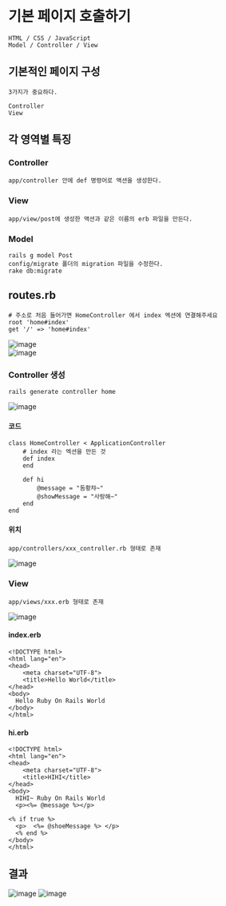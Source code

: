# 기본 페이지 호출하기
    HTML / CSS / JavaScript
    Model / Controller / View 
    
## 기본적인 페이지 구성 
    3가지가 중요하다. 
    
    Controller
    View 

## 각 영역별 특징
### Controller
    app/controller 안에 def 명령어로 액션을 생성한다.
### View
    app/view/post에 생성한 액션과 같은 이름의 erb 파일을 만든다.
### Model
    rails g model Post
    config/migrate 폴더의 migration 파일을 수정한다.
    rake db:migrate



## routes.rb
    # 주소로 처음 들어가면 HomeController 에서 index 엑션에 연결해주세요
    root 'home#index'
    get '/' => 'home#index'
![image](https://user-images.githubusercontent.com/22822369/186712294-89592117-051d-4f0e-9da7-0e364e4c387d.png)  
![image](https://user-images.githubusercontent.com/22822369/186714624-a9c35f07-4da4-484d-ad00-449fcbaa944c.png)  
### Controller 생성
    rails generate controller home
![image](https://user-images.githubusercontent.com/22822369/186712667-c617aee1-4c36-44ca-a9a0-b42323d7be5e.png)  

#### 코드
    class HomeController < ApplicationController
        # index 라는 엑션을 만든 것
        def index
        end
        
        def hi
            @message = "돔황챠~"
            @showMessage = "사랑해~"
        end
    end


#### 위치
    app/controllers/xxx_controller.rb 형태로 존재
![image](https://user-images.githubusercontent.com/22822369/186712803-364d4c58-23b1-4dcc-a511-65f749fd66af.png)

### View
    app/views/xxx.erb 형태로 존재
![image](https://user-images.githubusercontent.com/22822369/186713524-932ed7a0-a9e2-498b-8362-c93b8f6c146b.png)

#### index.erb
    <!DOCTYPE html>
    <html lang="en">
    <head>
        <meta charset="UTF-8">
        <title>Hello World</title>
    </head>
    <body>
      Hello Ruby On Rails World
    </body>
    </html>

#### hi.erb
    <!DOCTYPE html>
    <html lang="en">
    <head>
        <meta charset="UTF-8">
        <title>HIHI</title>
    </head>
    <body>
      HIHI~ Ruby On Rails World
      <p><%= @message %></p>
    
    <% if true %>
      <p>  <%= @shoeMessage %> </p>
      <% end %>
    </body>
    </html>

## 결과
![image](https://user-images.githubusercontent.com/22822369/186714414-068ec61e-4243-4541-a0af-fbc9d217c78d.png)
![image](https://user-images.githubusercontent.com/22822369/186715363-e33c4668-d50c-4ad5-87bc-d7ca0734b647.png)




